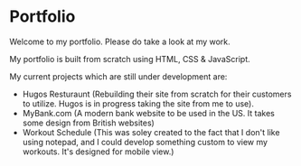 # Portfolio

Welcome to my portfolio. Please do take a look at my work.

My portfolio is built from scratch using HTML, CSS & JavaScript.

My current projects which are still under development are:
- Hugos Resturaunt (Rebuilding their site from scratch for their customers to utilize. Hugos is in progress taking the site from me to use).
- MyBank.com (A modern bank website to be used in the US. It takes some design from British websites)
- Workout Schedule (This was soley created to the fact that I don't like using notepad, and I could develop something custom to view my workouts. It's designed for mobile view.)
